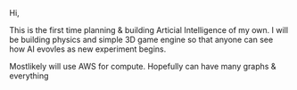 Hi,

This is the first time planning & building Articial Intelligence of my own.
I will be building physics and simple 3D game engine so that anyone can see
how AI evovles as new experiment begins.

Mostlikely will use AWS for compute.
Hopefully can have many graphs & everything